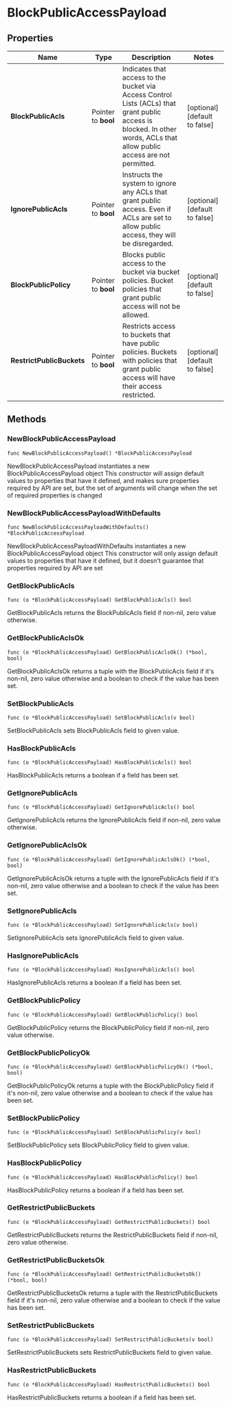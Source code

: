 # BlockPublicAccessPayload

## Properties

|Name | Type | Description | Notes|
|------------ | ------------- | ------------- | -------------|
|**BlockPublicAcls** | Pointer to **bool** | Indicates that access to the bucket via Access Control Lists (ACLs) that grant public access is blocked. In other words, ACLs that allow public access are not permitted.  | [optional] [default to false]|
|**IgnorePublicAcls** | Pointer to **bool** | Instructs the system to ignore any ACLs that grant public access. Even if ACLs are set to allow public access, they will be disregarded.  | [optional] [default to false]|
|**BlockPublicPolicy** | Pointer to **bool** | Blocks public access to the bucket via bucket policies. Bucket policies that grant public access will not be allowed.  | [optional] [default to false]|
|**RestrictPublicBuckets** | Pointer to **bool** | Restricts access to buckets that have public policies. Buckets with policies that grant public access will have their access restricted.  | [optional] [default to false]|

## Methods

### NewBlockPublicAccessPayload

`func NewBlockPublicAccessPayload() *BlockPublicAccessPayload`

NewBlockPublicAccessPayload instantiates a new BlockPublicAccessPayload object
This constructor will assign default values to properties that have it defined,
and makes sure properties required by API are set, but the set of arguments
will change when the set of required properties is changed

### NewBlockPublicAccessPayloadWithDefaults

`func NewBlockPublicAccessPayloadWithDefaults() *BlockPublicAccessPayload`

NewBlockPublicAccessPayloadWithDefaults instantiates a new BlockPublicAccessPayload object
This constructor will only assign default values to properties that have it defined,
but it doesn't guarantee that properties required by API are set

### GetBlockPublicAcls

`func (o *BlockPublicAccessPayload) GetBlockPublicAcls() bool`

GetBlockPublicAcls returns the BlockPublicAcls field if non-nil, zero value otherwise.

### GetBlockPublicAclsOk

`func (o *BlockPublicAccessPayload) GetBlockPublicAclsOk() (*bool, bool)`

GetBlockPublicAclsOk returns a tuple with the BlockPublicAcls field if it's non-nil, zero value otherwise
and a boolean to check if the value has been set.

### SetBlockPublicAcls

`func (o *BlockPublicAccessPayload) SetBlockPublicAcls(v bool)`

SetBlockPublicAcls sets BlockPublicAcls field to given value.

### HasBlockPublicAcls

`func (o *BlockPublicAccessPayload) HasBlockPublicAcls() bool`

HasBlockPublicAcls returns a boolean if a field has been set.

### GetIgnorePublicAcls

`func (o *BlockPublicAccessPayload) GetIgnorePublicAcls() bool`

GetIgnorePublicAcls returns the IgnorePublicAcls field if non-nil, zero value otherwise.

### GetIgnorePublicAclsOk

`func (o *BlockPublicAccessPayload) GetIgnorePublicAclsOk() (*bool, bool)`

GetIgnorePublicAclsOk returns a tuple with the IgnorePublicAcls field if it's non-nil, zero value otherwise
and a boolean to check if the value has been set.

### SetIgnorePublicAcls

`func (o *BlockPublicAccessPayload) SetIgnorePublicAcls(v bool)`

SetIgnorePublicAcls sets IgnorePublicAcls field to given value.

### HasIgnorePublicAcls

`func (o *BlockPublicAccessPayload) HasIgnorePublicAcls() bool`

HasIgnorePublicAcls returns a boolean if a field has been set.

### GetBlockPublicPolicy

`func (o *BlockPublicAccessPayload) GetBlockPublicPolicy() bool`

GetBlockPublicPolicy returns the BlockPublicPolicy field if non-nil, zero value otherwise.

### GetBlockPublicPolicyOk

`func (o *BlockPublicAccessPayload) GetBlockPublicPolicyOk() (*bool, bool)`

GetBlockPublicPolicyOk returns a tuple with the BlockPublicPolicy field if it's non-nil, zero value otherwise
and a boolean to check if the value has been set.

### SetBlockPublicPolicy

`func (o *BlockPublicAccessPayload) SetBlockPublicPolicy(v bool)`

SetBlockPublicPolicy sets BlockPublicPolicy field to given value.

### HasBlockPublicPolicy

`func (o *BlockPublicAccessPayload) HasBlockPublicPolicy() bool`

HasBlockPublicPolicy returns a boolean if a field has been set.

### GetRestrictPublicBuckets

`func (o *BlockPublicAccessPayload) GetRestrictPublicBuckets() bool`

GetRestrictPublicBuckets returns the RestrictPublicBuckets field if non-nil, zero value otherwise.

### GetRestrictPublicBucketsOk

`func (o *BlockPublicAccessPayload) GetRestrictPublicBucketsOk() (*bool, bool)`

GetRestrictPublicBucketsOk returns a tuple with the RestrictPublicBuckets field if it's non-nil, zero value otherwise
and a boolean to check if the value has been set.

### SetRestrictPublicBuckets

`func (o *BlockPublicAccessPayload) SetRestrictPublicBuckets(v bool)`

SetRestrictPublicBuckets sets RestrictPublicBuckets field to given value.

### HasRestrictPublicBuckets

`func (o *BlockPublicAccessPayload) HasRestrictPublicBuckets() bool`

HasRestrictPublicBuckets returns a boolean if a field has been set.


